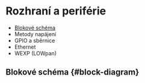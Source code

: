 # Rozhraní a periférie


* [Blokové schéma](#block-diagram)
* Metody napájení 
* GPIO a sběrnice
* Ethernet
* WEXP (LOWpan)


## Blokové schéma {#block-diagram}


